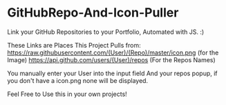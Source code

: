 # GitHubRepo-And-Icon-Puller
Link your GitHub Repositories to your Portfolio, Automated with JS. :)

These Links are Places This Project Pulls from:
https://raw.githubusercontent.com/(User)/(Repo)/master/icon.png (for the Image)
https://api.github.com/users/(User)/repos (For the Repos Names)

You manually enter your User into the input field And your repos popup, 
if you don't have a icon.png none will be displayed.

Feel Free to Use this in your own projects!
